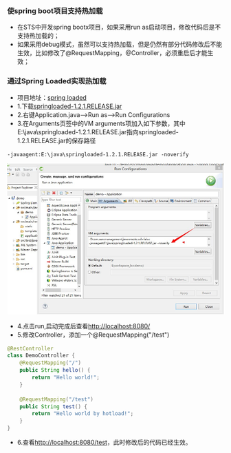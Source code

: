 ### 使spring boot项目支持热加载
- 在STS中开发spring bootx项目，如果采用run as启动项目，修改代码后是不支持热加载的；
- 如果采用debug模式，虽然可以支持热加载，但是仍然有部分代码修改后不能生效，比如修改了@RequestMapping，@Controller，必须重启后才能生效；

### 通过Spring Loaded实现热加载
- 项目地址：[spring loaded](https://github.com/spring-projects/spring-loaded)
- 1.下载[springloaded-1.2.1.RELEASE.jar](http://search.maven.org/remotecontent?filepath=org/springframework/springloaded/1.2.1.RELEASE/springloaded-1.2.1.RELEASE.jar)
- 2.右键Application.java-->Run as-->Run Configurations
- 3.在Arguments页签中的VM arguments项加入如下参数，其中E:\java\springloaded-1.2.1.RELEASE.jar指向springloaded-1.2.1.RELEASE.jar的保存路径
```shell
-javaagent:E:\java\springloaded-1.2.1.RELEASE.jar -noverify
```

![spring_loaded](images/spring_loaded.jpg)

- 4.点击run,启动完成后查看[http://localhost:8080/](http://localhost:8080/)
- 5.修改Controller，添加一个@RequestMapping("/test")
```java
@RestController
class DemoController {
	@RequestMapping("/")
	public String hello() {
		return "Hello world!";
	}
	
	@RequestMapping("/test")
	public String test() {
		return "Hello world by hotload!";
	}
}
```
- 6.查看[http://localhost:8080/test](http://localhost:8080/test)，此时修改后的代码已经生效。
